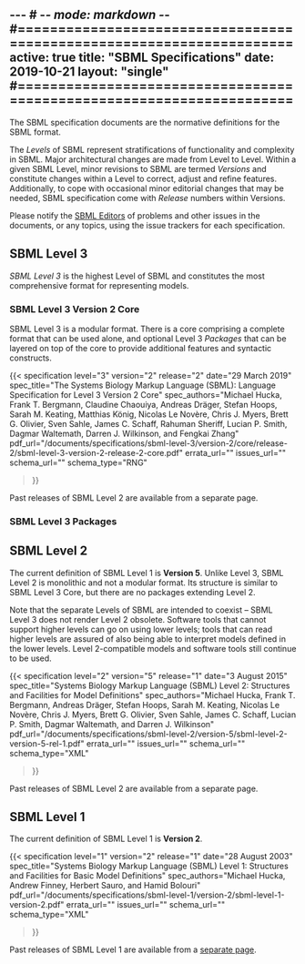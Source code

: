 --- # -*- mode: markdown -*-
#=====================================================================
active: true
title: "SBML Specifications"
date: 2019-10-21
layout: "single"
#=====================================================================
---

The SBML specification documents are the normative definitions for the SBML format.

The _Levels_ of SBML represent stratifications of functionality and complexity in SBML.  Major architectural changes are made from Level to Level.  Within a given SBML Level, minor revisions to SBML are termed _Versions_ and constitute changes within a Level to correct, adjust and refine features. Additionally, to cope with occasional minor editorial changes that may be needed, SBML specification come with _Release_ numbers within Versions.

Please notify the [SBML Editors](mailto:sbml-editors@googlegroups.com) of problems and other issues in the documents, or any topics, using the issue trackers for each specification.


## SBML Level 3

_SBML Level 3_ is the highest Level of SBML and constitutes the most comprehensive format for representing models.

### SBML Level 3 Version 2 Core

SBML Level 3 is a modular format.  There is a core comprising a complete format that can be used alone, and optional Level 3 _Packages_ that can be layered on top of the core to provide additional features and syntactic constructs.

{{< specification level="3" version="2" release="2" date="29 March 2019"
    spec_title="The Systems Biology Markup Language (SBML): Language Specification for Level 3 Version 2 Core"
    spec_authors="Michael Hucka, Frank T. Bergmann, Claudine Chaouiya, Andreas Dräger, Stefan Hoops, Sarah M. Keating, Matthias König, Nicolas Le Novère, Chris J. Myers, Brett G. Olivier, Sven Sahle, James C. Schaff, Rahuman Sheriff, Lucian P. Smith, Dagmar Waltemath, Darren J. Wilkinson, and Fengkai Zhang"
    pdf_url="/documents/specifications/sbml-level-3/version-2/core/release-2/sbml-level-3-version-2-release-2-core.pdf"
    errata_url=""
    issues_url=""
    schema_url=""
    schema_type="RNG"
>}}

Past releases of SBML Level 2 are available from a separate page. 


### SBML Level 3 Packages




## SBML Level 2

The current definition of SBML Level 1 is **Version 5**.  Unlike Level&nbsp;3, SBML Level 2 is monolithic and not a modular format.  Its structure is similar to SBML Level&nbsp;3 Core, but there are no packages extending Level 2.

Note that the separate Levels of SBML are intended to coexist &ndash; SBML Level&nbsp;3 does not render Level&nbsp;2 obsolete. Software tools that cannot support higher levels can go on using lower levels; tools that can read higher levels are assured of also being able to interpret models defined in the lower levels.  Level&nbsp;2-compatible models and software tools still continue to be used.

{{< specification level="2" version="5" release="1" date="3 August 2015"
    spec_title="Systems Biology Markup Language (SBML) Level 2: Structures and Facilities for Model Definitions"
    spec_authors="Michael Hucka, Frank T. Bergmann, Andreas Dräger, Stefan Hoops, Sarah M. Keating, Nicolas Le Novère, Chris J. Myers, Brett G. Olivier, Sven Sahle, James C. Schaff, Lucian P. Smith, Dagmar Waltemath, and Darren J. Wilkinson"
    pdf_url="/documents/specifications/sbml-level-2/version-5/sbml-level-2-version-5-rel-1.pdf"
    errata_url=""
    issues_url=""
    schema_url=""
    schema_type="XML"
>}}

Past releases of SBML Level 2 are available from a separate page. 


## SBML Level 1

The current definition of SBML Level 1 is **Version 2**.

{{< specification level="1" version="2" release="1" date="28 August 2003"
    spec_title="Systems Biology Markup Language (SBML) Level 1: Structures and Facilities for Basic Model Definitions"
    spec_authors="Michael Hucka, Andrew Finney, Herbert Sauro, and Hamid Bolouri"
    pdf_url="/documents/specifications/sbml-level-1/version-2/sbml-level-1-version-2.pdf"
    errata_url=""
    issues_url=""
    schema_url=""
    schema_type="XML"
>}}

Past releases of SBML Level 1 are available from a [separate page](all_versions_of_sbml_level_1).

